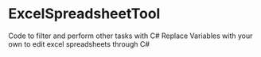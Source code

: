# ExcelSpreadsheetTool
Code to filter and perform other tasks with C#
Replace Variables with your own to edit excel spreadsheets through C#
